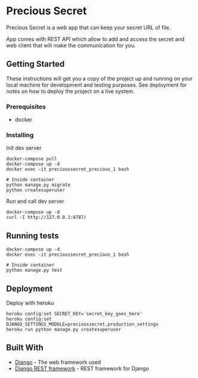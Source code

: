 # Precious Secret

Precious Secret is a web app that can keep your secret URL of file.

App comes with REST API which allow to add and access the secret and web client that will make the communication for you. 

## Getting Started

These instructions will get you a copy of the project up and running on your local machine for development and testing purposes. See deployment for notes on how to deploy the project on a live system.  

### Prerequisites

* docker

### Installing

Init dev server  

```shell-script
docker-compose pull
docker-compose up -d
docker exec -it precioussecret_precious_1 bash

# Inside container
python manage.py migrate
python createsuperuser
```

Run and call dev server  

```shell-script
docker-compose up -d
curl -I http://127.0.0.1:8787/
```

## Running tests

```shell-script
docker-compose up -d
docker exec -it precioussecret_precious_1 bash

# Inside container
python manage.py test
```

## Deployment

Deploy with heroku
```shell-script
heroku config:set SECRET_KEY='secret_key_goes_here'
heroku config:set DJANGO_SETTINGS_MODULE=precioussecret.production_settings
heroku run python manage.py createsuperuser
```

## Built With

* [Django](https://www.djangoproject.com/) - The web framework used  
* [Django REST framework](https://www.django-rest-framework.org/) - REST framework for Django
